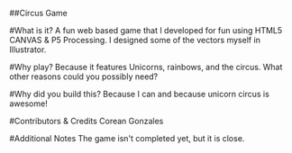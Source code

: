 ##Circus Game

#What is it?
A fun web based game that I developed for fun using HTML5 CANVAS & P5 Processing. I designed some of the vectors myself in Illustrator.

#Why play? 
Because it features Unicorns, rainbows, and the circus. What other reasons could you possibly need?

#Why did you build this?
Because I can and because unicorn circus is awesome!

#Contributors & Credits 
Corean Gonzales

#Additional Notes 
The game isn't completed yet, but it is close.